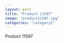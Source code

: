 ```yaml
---
layout: post
title: "Product 11597"
image: "product11597.jpg"
categories: "category1"
---
```

Product 11597
